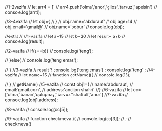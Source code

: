 //1-2vazifa
// let arr4 = []
// arr4.push('olma','anor','gilos','tarvuz','apelsin')
// console.log(arr4);



//3-4vazifa
// let obj={
// }
// obj.name='abdurauf'
// obj.age=14
// obj.email='gmail@'
// obj.name='bobur'
// console.log(obj);



//extra
// //1-vazifa
// let a=15
// let b=20
// let result= a+b
// console.log(result);

//2-vazifa
// if(a==b){
//     console.log('teng');
    
// }else{
//     console.log('teng emas');
    
// }
//3-vazifa
// result ? console.log('teng emas') : console.log('teng');
//4-vazifa
// let name=15
// function getName(){
//     console.log(15);
    
// }
// getName()
//5-vazifa
// const obj1={
// name:'abdurauf',
// email:'gmail.com',
// address:'andijon shahri'
//}
//6-vazifa
// let cc=['olma','banan','qulupnay','tarvuz','shaftoli','anor']
//7-vazifa
// console.log(obj1.address);

//8-vazifa
// console.log(cc[5]);

//9-vazifa
// function checkmeva(){
//     console.log(cc[3]);
// }
// checkmeva()

